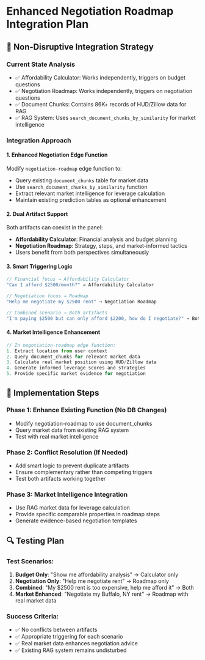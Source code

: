 # Enhanced Negotiation Roadmap Integration Plan

## 🎯 Non-Disruptive Integration Strategy

### Current State Analysis
- ✅ Affordability Calculator: Works independently, triggers on budget questions
- ✅ Negotiation Roadmap: Works independently, triggers on negotiation questions  
- ✅ Document Chunks: Contains 86K+ records of HUD/Zillow data for RAG
- ✅ RAG System: Uses `search_document_chunks_by_similarity` for market intelligence

### Integration Approach

#### 1. Enhanced Negotiation Edge Function
Modify `negotiation-roadmap` edge function to:
- Query existing `document_chunks` table for market data
- Use `search_document_chunks_by_similarity` function
- Extract relevant market intelligence for leverage calculation
- Maintain existing prediction tables as optional enhancement

#### 2. Dual Artifact Support
Both artifacts can coexist in the panel:
- **Affordability Calculator**: Financial analysis and budget planning
- **Negotiation Roadmap**: Strategy, steps, and market-informed tactics
- Users benefit from both perspectives simultaneously

#### 3. Smart Triggering Logic
```typescript
// Financial focus → Affordability Calculator
"Can I afford $2500/month?" → Affordability Calculator

// Negotiation focus → Roadmap  
"Help me negotiate my $2500 rent" → Negotiation Roadmap

// Combined scenario → Both artifacts
"I'm paying $2500 but can only afford $2200, how do I negotiate?" → Both
```

#### 4. Market Intelligence Enhancement
```typescript
// In negotiation-roadmap edge function:
1. Extract location from user context
2. Query document_chunks for relevant market data
3. Calculate real market position using HUD/Zillow data
4. Generate informed leverage scores and strategies
5. Provide specific market evidence for negotiation
```

## 🚀 Implementation Steps

### Phase 1: Enhance Existing Function (No DB Changes)
- Modify negotiation-roadmap to use document_chunks
- Query market data from existing RAG system
- Test with real market intelligence

### Phase 2: Conflict Resolution (If Needed)
- Add smart logic to prevent duplicate artifacts
- Ensure complementary rather than competing triggers
- Test both artifacts working together

### Phase 3: Market Intelligence Integration
- Use RAG market data for leverage calculation
- Provide specific comparable properties in roadmap steps
- Generate evidence-based negotiation templates

## 🔍 Testing Plan

### Test Scenarios:
1. **Budget Only**: "Show me affordability analysis" → Calculator only
2. **Negotiation Only**: "Help me negotiate rent" → Roadmap only  
3. **Combined**: "My $2500 rent is too expensive, help me afford it" → Both
4. **Market Enhanced**: "Negotiate my Buffalo, NY rent" → Roadmap with real market data

### Success Criteria:
- ✅ No conflicts between artifacts
- ✅ Appropriate triggering for each scenario
- ✅ Real market data enhances negotiation advice
- ✅ Existing RAG system remains undisturbed